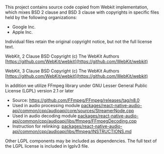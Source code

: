 This project contains source code copied from Webkit implementation, which mixes BSD 2 clause and BSD 3 clause with copyrights in specific files held by the following organizations:

- Google Inc.
- Apple Inc.

Individual files retain the original copyright notice, but not the full license text.

WebKit, 2 Clause BSD
Copyright (c) The WebKit Authors
[https://github.com/WebKit/webkit](https://github.com/WebKit/webkit)

WebKit, 3 Clause BSD
Copyright (c) The WebKit Authors
[https://github.com/WebKit/webkit](https://github.com/WebKit/webkit)

In addition we utilize FFmpeg library under GNU Lesser General Public License (LGPL) version 2.1 or later

- Source: https://github.com/FFmpeg/FFmpeg/releases/tag/n8.0
- Used in audio processing module [packages/react-native-audio-api/common/cpp/audioapi/core/sources/StreamerNode.cpp](https://github.com/software-mansion/react-native-audio-api/blob/main/packages/react-native-audio-api/common/cpp/audioapi/core/sources/StreamerNode.cpp)
- Used in audio decoding module [packages/react-native-audio-api/common/cpp/audioapi/libs/ffmpeg/FFmpegDecoding.cpp](https://github.com/software-mansion/react-native-audio-api/blob/main/packages/react-native-audio-api/common/cpp/audioapi/libs/ffmpeg/FFmpegDecoding.cpp)
- Instruction for relinking: [packages/react-native-audio-api/common/cpp/audioapi/libs/ffmpeg/INSTRUCTIONS.md](https://github.com/software-mansion/react-native-audio-api/blob/main/packages/react-native-audio-api/common/cpp/audioapi/libs/ffmpeg/INSTRUCTIONS.md)

Other LGPL components may be included as dependencies.
The full text of the LGPL license is included in lgplv3 file.